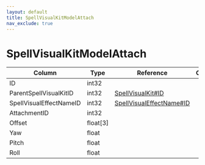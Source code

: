 ```yaml
---
layout: default
title: SpellVisualKitModelAttach
nav_exclude: true
---
```

# SpellVisualKitModelAttach

| Column | Type | Reference | Comment |
|--------|------|-----------|---------|
|ID|int32|||
|ParentSpellVisualKitID|int32|[SpellVisualKit#ID](SpellVisualKit)||
|SpellVisualEffectNameID|int32|[SpellVisualEffectName#ID](SpellVisualEffectName)||
|AttachmentID|int32|||
|Offset|float[3]|||
|Yaw|float|||
|Pitch|float|||
|Roll|float|||
